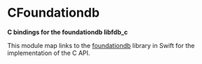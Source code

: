 # CFoundationdb

**C bindings for the foundationdb libfdb_c**

This module map links to the [foundationdb](https://www.foundationdb.org/) library in Swift for the implementation of the C API.

